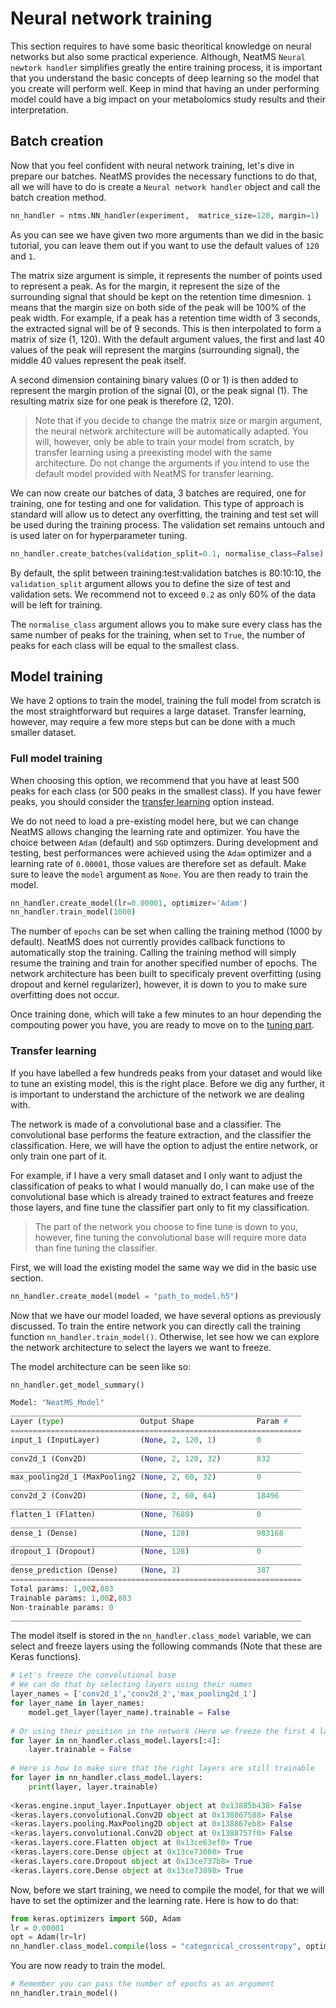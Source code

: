# Neural network training

This section requires to have some basic theoritical knowledge on neural networks but also some practical experience. Although, NeatMS `Neural newtork handler` simplifies greatly the entire training process, it is important that you understand the basic concepts of deep learning so the model that you create will perform well. Keep in mind that having an under performing model could have a big impact on your metabolomics study results and their interpretation.  

## Batch creation

Now that you feel confident with neural network training, let's dive in prepare our batches.
NeatMS provides the necessary functions to do that, all we will have to do is create a `Neural network handler` object and call the batch creation method.

``` python
nn_handler = ntms.NN_handler(experiment,  matrice_size=120, margin=1)
```
As you can see we have given two more arguments than we did in the basic tutorial, you can leave them out if you want to use the default values of `120` and `1`. 

The matrix size argument is simple, it represents the number of points used to represent a peak. As for the margin, it represent the size of the surrounding signal that should be kept on the retention time dimesnion. `1` means that the margin size on both side of the peak will be 100% of the peak width. For example, if a peak has a retention time width of 3 seconds, the extracted signal will be of 9 seconds. This is then interpolated to form a matrix of size (1, 120). With the default argument values, the first and last 40 values of the peak will represent the margins (surrounding signal), the middle 40 values represent the peak itself.

A second dimension containing binary values (0 or 1) is then added to represent the margin protion of the signal (0), or the peak signal (1). The resulting matrix size for one peak is therefore (2, 120).

> Note that if you decide to change the matrix size or margin argument, the neural network architecture will be automatically adapted. You will, however, only be able to train your model from scratch, by transfer learning using a preexisting model with the same architecture. Do not change the arguments if you intend to use the default model provided with NeatMS for transfer learning.
 
We can now create our batches of data, 3 batches are required, one for training, one for testing and one for validation. This type of approach is standard will allow us to detect any overfitting, the training and test set will be used during the training process. The validation set remains untouch and is used later on for hyperparameter tuning.

``` python
nn_handler.create_batches(validation_split=0.1, normalise_class=False)
```

By default, the split between training:test:validation batches is 80:10:10, the `validation_split` argument allows you to define the size of test and validation sets. We recommend not to exceed `0.2` as only 60% of the data will be left for training.

The `normalise_class` argument allows you to make sure every class has the same number of peaks for the training, when set to `True`, the number of peaks for each class will be equal to the smallest class.

## Model training

We have 2 options to train the model, training the full model from scratch is the most straightforward but requires a large dataset. Transfer learning, however, may require a few more steps but can be done with a much smaller dataset.

### Full model training

When choosing this option, we recommend that you have at least 500 peaks for each class (or 500 peaks in the smallest class). If you have fewer peaks, you should consider the [transfer learning](#transfer-learning) option instead.

We do not need to load a pre-existing model here, but we can change NeatMS allows changing the learning rate and optimizer. You have the choice between `Adam` (default) and `SGD` optimzers. During development and testing, best performances were achieved using the `Adam` optimizer and a learning rate of `0.00001`, those values are therefore set as default. Make sure to leave the `model` argument as `None`. You are then ready to train the model.

``` python
nn_handler.create_model(lr=0.00001, optimizer='Adam')
nn_handler.train_model(1000)
```

The number of `epochs` can be set when calling the training method (1000 by default). NeatMS does not currently provides callback functions to automatically stop the training. Calling the training method will simply resume the training and train for another specified number of epochs. The network architecture has been built to specificaly prevent overfitting (using dropout and kernel regularizer), however, it is down to you to make sure overfitting does not occur.

Once training done, which will take a few minutes to an hour depending the compouting power you have, you are ready to move on to the [tuning part](hyperparameter-optimization.md). 

### Transfer learning

If you have labelled a few hundreds peaks from your dataset and would like to tune an existing model, this is the right place. Before we dig any further, it is important to understand the archicture of the network we are dealing with. 

The network is made of a convolutional base and a classifier. The convolutional base performs the feature extraction, and the classifier the classification. Here, we will have the option to adjust the entire network, or only train one part of it. 

For example, if I have a very small dataset and I only want to adjust the classification of peaks to what I would manually do, I can make use of the convolutional base which is already trained to extract features and freeze those layers, and fine tune the classifier part only to fit my classification. 

> The part of the network you choose to fine tune is down to you, however, fine tuning the convolutional base will require more data than fine tuning the classifier.

First, we will load the existing model the same way we did in the basic use section.

``` python
nn_handler.create_model(model = "path_to_model.h5")
```

Now that we have our model loaded, we have several options as previously discussed. To train the entire network you can directly call the training function `nn_handler.train_model()`. Otherwise, let see how we can explore the network architecture to select the layers we want to freeze.

The model architecture can be seen like so:

``` python
nn_handler.get_model_summary()

Model: "NeatMS_Model"
_________________________________________________________________
Layer (type)                 Output Shape              Param #   
=================================================================
input_1 (InputLayer)         (None, 2, 120, 1)         0         
_________________________________________________________________
conv2d_1 (Conv2D)            (None, 2, 120, 32)        832       
_________________________________________________________________
max_pooling2d_1 (MaxPooling2 (None, 2, 60, 32)         0         
_________________________________________________________________
conv2d_2 (Conv2D)            (None, 2, 60, 64)         18496     
_________________________________________________________________
flatten_1 (Flatten)          (None, 7680)              0         
_________________________________________________________________
dense_1 (Dense)              (None, 128)               983168    
_________________________________________________________________
dropout_1 (Dropout)          (None, 128)               0         
_________________________________________________________________
dense_prediction (Dense)     (None, 3)                 387       
=================================================================
Total params: 1,002,883
Trainable params: 1,002,883
Non-trainable params: 0
_________________________________________________________________
``` 

The model itself is stored in the `nn_handler.class_model` variable, we can select and freeze layers using the following commands (Note that these are Keras functions). 

``` python
# Let's freeze the convolutional base
# We can do that by selecting layers using their names
layer_names = ['conv2d_1','conv2d_2','max_pooling2d_1']
for layer_name in layer_names:
	model.get_layer(layer_name).trainable = False
	
# Or using their position in the network (Here we freeze the first 4 layers)
for layer in nn_handler.class_model.layers[:4]:
	layer.trainable = False
	
# Here is how to make sure that the right layers are still trainable
for layer in nn_handler.class_model.layers:
    print(layer, layer.trainable)
    
<keras.engine.input_layer.InputLayer object at 0x13885b438> False
<keras.layers.convolutional.Conv2D object at 0x138867588> False
<keras.layers.pooling.MaxPooling2D object at 0x138867eb8> False
<keras.layers.convolutional.Conv2D object at 0x1388757f0> False
<keras.layers.core.Flatten object at 0x13ce63ef0> True
<keras.layers.core.Dense object at 0x13ce73080> True
<keras.layers.core.Dropout object at 0x13ce737b8> True
<keras.layers.core.Dense object at 0x13ce73898> True
```

Now, before we start training, we need to compile the model, for that we will have to set the optimizer and the learning rate. Here is how to do that:

``` python
from keras.optimizers import SGD, Adam 
lr = 0.00001
opt = Adam(lr=lr)
nn_handler.class_model.compile(loss = "categorical_crossentropy", optimizer = opt, metrics=['accuracy','mae'])
```
You are now ready to train the model.

``` python
# Remember you can pass the number of epochs as an argument
nn_handler.train_model()
```